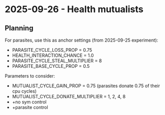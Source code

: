 # 2025-09-26 - Health mutualists

## Planning

For parasites, use this as anchor settings (from 2025-09-25 experiment):
- PARASITE_CYCLE_LOSS_PROP = 0.75
- HEALTH_INTERACTION_CHANCE = 1.0
- PARASITE_CYCLE_STEAL_MULTIPLIER = 8
- PARASITE_BASE_CYCLE_PROP = 0.5

Parameters to consider:

- MUTUALIST_CYCLE_GAIN_PROP = 0.75 (parasites donate 0.75 of their cpu cycles)
- MUTUALIST_CYCLE_DONATE_MULTIPLIER = 1, 2, 4, 8
- +no sym control
- +parasite control